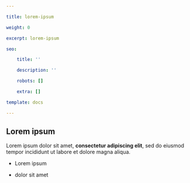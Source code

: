 ```yaml
---

title: lorem-ipsum

weight: 0

excerpt: lorem-ipsum

seo:

    title: ''

    description: ''

    robots: []

    extra: []

template: docs

---
```




## Lorem ipsum



Lorem ipsum dolor sit amet, **consectetur adipiscing elit**, sed do eiusmod tempor incididunt ut labore et dolore magna aliqua.



-   Lorem ipsum

-   dolor sit amet


